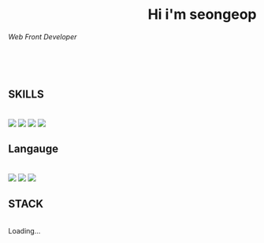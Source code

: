 <div>
 <h1 align="right" > Hi i'm seongeop </h1> 
 <h6 align="left" > Web Front Developer</h6>
</div>
<br/>




<br/>


##   <p color="white">  SKILLS </p>
</br>
<div>
 <img src="https://img.shields.io/badge/python-ffffff?style=flat-square&logo=python&logoColor=black"/>   <img src="https://img.shields.io/badge/django-ffffff?style=flat-square&logo=django&logoColor=black"/>   <img src="https://img.shields.io/badge/javascript-ffffff?style=flat-square&logo=javascript&logoColor=black"/>
   <img src="https://img.shields.io/badge/java-ffffff?style=flat-square&logo=java&logoColor=black"/>

</div>
  
  
## <p color="white">  Langauge </p>
  
<br>
<div>
<img src="https://img.shields.io/badge/Git-ffffff?style=flat-square&logo=Git&logoColor=black"/> <img src="https://img.shields.io/badge/javascript-ffffff?style=flat-square&logo=javascript&logoColor=black"/> <img src="https://img.shields.io/badge/React-ffffff?style=flat-square&logo=react&logoColor=black"/>
<br/>
</div>

## STACK 
<br/>
Loading...
